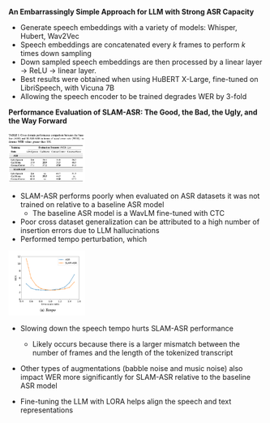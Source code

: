 **An Embarrassingly Simple Approach for LLM with Strong ASR Capacity**

- Generate speech embeddings with a variety of models: Whisper, Hubert, Wav2Vec
- Speech embeddings are concatenated every $k$ frames to perform $k$ times down sampling
- Down sampled speech embeddings are then processed by a linear layer → ReLU → linear layer. 
- Best results were obtained when using HuBERT X-Large, fine-tuned on LibriSpeech, with Vicuna 7B
- Allowing the speech encoder to be trained degrades WER by 3-fold

**Performance Evaluation of SLAM-ASR: The Good, the Bad, the Ugly, and the Way Forward**

<img src="figs/slam_asr/slam_asr_cross_dataset.png" alt="Description" width="30%">

- SLAM-ASR performs poorly when evaluated on ASR datasets it was not trained on relative to a baseline ASR model
    - The baseline ASR model is a WavLM fine-tuned with CTC
- Poor cross dataset generalization can be attributed to a high number of insertion errors due to LLM hallucinations
- Performed tempo perturbation, which 

<img src="figs/slam_asr/tempo.png" alt="Description" width="30%">

- Slowing down the speech tempo hurts SLAM-ASR performance
    - Likely occurs because there is a larger mismatch between the number of frames and the length of the tokenized transcript
- Other types of augmentations (babble noise and music noise) also impact WER more significantly for SLAM-ASR relative to the baseline ASR model

- Fine-tuning the LLM with LORA helps align the speech and text representations



